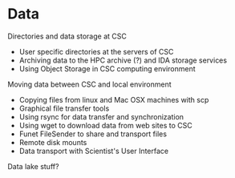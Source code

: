 # Data

Directories and data storage at CSC
* User specific directories at the servers of CSC 
* Archiving data to the HPC archive (?) and IDA storage services 
* Using Object Storage in CSC computing environment 

Moving data between CSC and local environment
* Copying files from linux and Mac OSX machines with scp 
* Graphical file transfer tools 
* Using rsync for data transfer and synchronization 
* Using wget to download data from web sites to CSC 
* Funet FileSender to share and transport files 
* Remote disk mounts 
* Data transport with Scientist's User Interface 

Data lake stuff?
